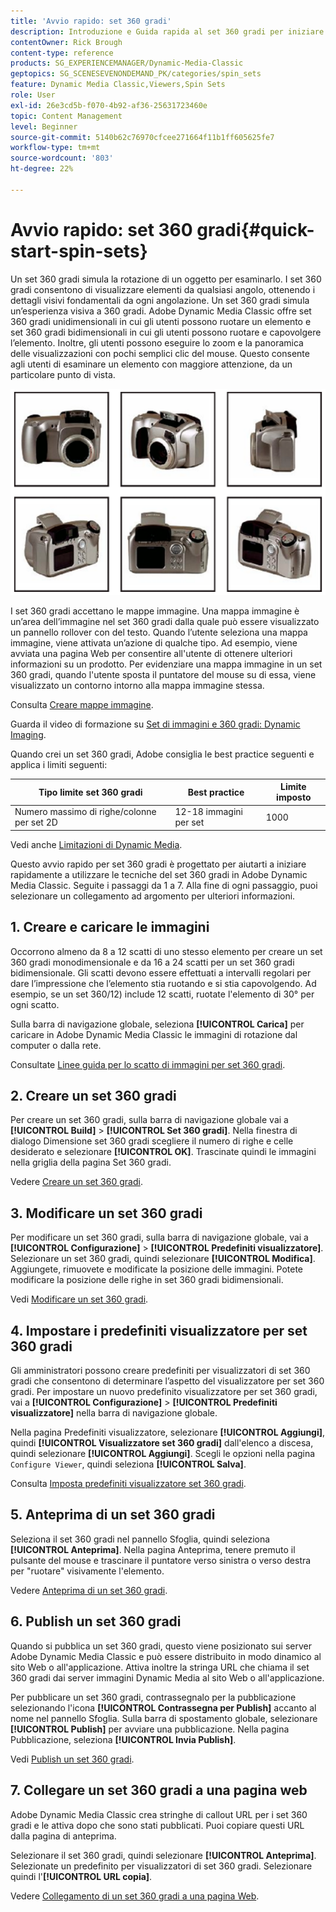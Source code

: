 ```yaml
---
title: 'Avvio rapido: set 360 gradi'
description: Introduzione e Guida rapida al set 360 gradi per iniziare subito a utilizzare Adobe Dynamic Media Classic.
contentOwner: Rick Brough
content-type: reference
products: SG_EXPERIENCEMANAGER/Dynamic-Media-Classic
geptopics: SG_SCENESEVENONDEMAND_PK/categories/spin_sets
feature: Dynamic Media Classic,Viewers,Spin Sets
role: User
exl-id: 26e3cd5b-f070-4b92-af36-25631723460e
topic: Content Management
level: Beginner
source-git-commit: 5140b62c76970cfcee271664f11b1ff605625fe7
workflow-type: tm+mt
source-wordcount: '803'
ht-degree: 22%

---
```


# Avvio rapido: set 360 gradi{#quick-start-spin-sets}

Un set 360 gradi simula la rotazione di un oggetto per esaminarlo. I set 360 gradi consentono di visualizzare elementi da qualsiasi angolo, ottenendo i dettagli visivi fondamentali da ogni angolazione. Un set 360 gradi simula un’esperienza visiva a 360 gradi. Adobe Dynamic Media Classic offre set 360 gradi unidimensionali in cui gli utenti possono ruotare un elemento e set 360 gradi bidimensionali in cui gli utenti possono ruotare e capovolgere l’elemento. Inoltre, gli utenti possono eseguire lo zoom e la panoramica delle visualizzazioni con pochi semplici clic del mouse. Questo consente agli utenti di esaminare un elemento con maggiore attenzione, da un particolare punto di vista.

![Immagini per un set 360 gradi.](/help/using/assets/spin_set.png)

I set 360 gradi accettano le mappe immagine. Una mappa immagine è un’area dell’immagine nel set 360 gradi dalla quale può essere visualizzato un pannello rollover con del testo. Quando l’utente seleziona una mappa immagine, viene attivata un’azione di qualche tipo. Ad esempio, viene avviata una pagina Web per consentire all&#39;utente di ottenere ulteriori informazioni su un prodotto. Per evidenziare una mappa immagine in un set 360 gradi, quando l&#39;utente sposta il puntatore del mouse su di essa, viene visualizzato un contorno intorno alla mappa immagine stessa.

Consulta [Creare mappe immagine](creating-image-maps.md).

Guarda il video di formazione su [Set di immagini e 360 gradi: Dynamic Imaging](https://s7d5.scene7.com/s7viewers/html5/VideoViewer.html?videoserverurl=https://s7d5.scene7.com/is/content/&amp;emailurl=https://s7d5.scene7.com/s7/emailFriend&amp;serverUrl=https://s7d5.scene7.com/is/image/&amp;config=Scene7SharedAssets/Universal_HTML5_Video&amp;contenturl=https://s7d5.scene7.com/skins/&amp;asset=S7tutorials/556_Image%20&amp;%20Spin%20Sets_converted%20renamed_Dynamic%20Imaging-AVS).

Quando crei un set 360 gradi, Adobe consiglia le best practice seguenti e applica i limiti seguenti:

| Tipo limite set 360 gradi | Best practice | Limite imposto |
| --- | --- | --- |
| Numero massimo di righe/colonne per set 2D | 12-18 immagini per set | 1000 |

Vedi anche [Limitazioni di Dynamic Media](/help/using/limitations.md).

Questo avvio rapido per set 360 gradi è progettato per aiutarti a iniziare rapidamente a utilizzare le tecniche del set 360 gradi in Adobe Dynamic Media Classic. Seguite i passaggi da 1 a 7. Alla fine di ogni passaggio, puoi selezionare un collegamento ad argomento per ulteriori informazioni.

## 1. Creare e caricare le immagini

Occorrono almeno da 8 a 12 scatti di uno stesso elemento per creare un set 360 gradi monodimensionale e da 16 a 24 scatti per un set 360 gradi bidimensionale. Gli scatti devono essere effettuati a intervalli regolari per dare l’impressione che l’elemento stia ruotando e si stia capovolgendo. Ad esempio, se un set 360/12) include 12 scatti, ruotate l&#39;elemento di 30° per ogni scatto.

Sulla barra di navigazione globale, seleziona **[!UICONTROL Carica]** per caricare in Adobe Dynamic Media Classic le immagini di rotazione dal computer o dalla rete.

Consultate [Linee guida per lo scatto di immagini per set 360 gradi](creating-spin-set.md#guidelines-for-shooting-spin-set-images).

## 2. Creare un set 360 gradi

Per creare un set 360 gradi, sulla barra di navigazione globale vai a **[!UICONTROL Build]** > **[!UICONTROL Set 360 gradi]**. Nella finestra di dialogo Dimensione set 360 gradi scegliere il numero di righe e celle desiderato e selezionare **[!UICONTROL OK]**. Trascinate quindi le immagini nella griglia della pagina Set 360 gradi.

Vedere [Creare un set 360 gradi](creating-spin-set.md#creating-a-spin-set).

## 3. Modificare un set 360 gradi

Per modificare un set 360 gradi, sulla barra di navigazione globale, vai a **[!UICONTROL Configurazione]** > **[!UICONTROL Predefiniti visualizzatore]**. Selezionare un set 360 gradi, quindi selezionare **[!UICONTROL Modifica]**. Aggiungete, rimuovete e modificate la posizione delle immagini. Potete modificare la posizione delle righe in set 360 gradi bidimensionali.

Vedi [Modificare un set 360 gradi](creating-spin-set.md#editing-a-spin-set).

## 4. Impostare i predefiniti visualizzatore per set 360 gradi

Gli amministratori possono creare predefiniti per visualizzatori di set 360 gradi che consentono di determinare l’aspetto del visualizzatore per set 360 gradi. Per impostare un nuovo predefinito visualizzatore per set 360 gradi, vai a **[!UICONTROL Configurazione]** > **[!UICONTROL Predefiniti visualizzatore]** nella barra di navigazione globale.

Nella pagina Predefiniti visualizzatore, selezionare **[!UICONTROL Aggiungi]**, quindi **[!UICONTROL Visualizzatore set 360 gradi]** dall&#39;elenco a discesa, quindi selezionare **[!UICONTROL Aggiungi]**. Scegli le opzioni nella pagina `Configure Viewer`, quindi seleziona **[!UICONTROL Salva]**.

Consulta [Imposta predefiniti visualizzatore set 360 gradi](setting-spin-set-viewer-presets.md#setting-up-spin-set-viewer-presets).

## 5. Anteprima di un set 360 gradi

Seleziona il set 360 gradi nel pannello Sfoglia, quindi seleziona **[!UICONTROL Anteprima]**. Nella pagina Anteprima, tenere premuto il pulsante del mouse e trascinare il puntatore verso sinistra o verso destra per &quot;ruotare&quot; visivamente l&#39;elemento.

Vedere [Anteprima di un set 360 gradi](previewing-spin-set.md#previewing-a-spin-set).

## 6. Publish un set 360 gradi

Quando si pubblica un set 360 gradi, questo viene posizionato sui server Adobe Dynamic Media Classic e può essere distribuito in modo dinamico al sito Web o all&#39;applicazione. Attiva inoltre la stringa URL che chiama il set 360 gradi dai server immagini Dynamic Media al sito Web o all&#39;applicazione.

Per pubblicare un set 360 gradi, contrassegnalo per la pubblicazione selezionando l&#39;icona **[!UICONTROL Contrassegna per Publish]** accanto al nome nel pannello Sfoglia. Sulla barra di spostamento globale, selezionare **[!UICONTROL Publish]** per avviare una pubblicazione. Nella pagina Pubblicazione, seleziona **[!UICONTROL Invia Publish]**.

Vedi [Publish un set 360 gradi](publishing-spin-set.md#publishing-a-spin-set).

## 7. Collegare un set 360 gradi a una pagina web

Adobe Dynamic Media Classic crea stringhe di callout URL per i set 360 gradi e le attiva dopo che sono stati pubblicati. Puoi copiare questi URL dalla pagina di anteprima.

Selezionare il set 360 gradi, quindi selezionare **[!UICONTROL Anteprima]**. Selezionate un predefinito per visualizzatori di set 360 gradi. Selezionare quindi l&#39;**[!UICONTROL URL copia]**.

Vedere [Collegamento di un set 360 gradi a una pagina Web](linking-spin-set-web-page.md#linking-a-spin-set-to-a-web-page).
